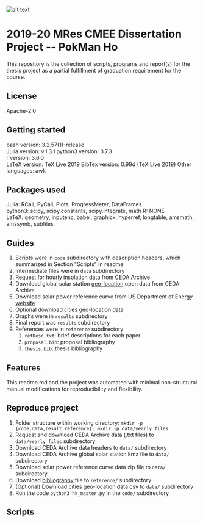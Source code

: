 ![alt text](https://unichoices.co.uk/wp-content/uploads/2015/09/Imperial-College-London.jpg)

# 2019-20 MRes CMEE Dissertation Project -- PokMan Ho

This repository is the collection of scripts, programs and report(s) for the thesis project as a partial fulfillment of graduation requirement for the course.

## License

Apache-2.0

##  Getting started

bash version: 3.2.57(1)-release  
Julia version: v.1.3.1
python3 version: 3.7.3  
r version: 3.6.0  
LaTeX version: TeX Live 2019
BibTex version: 0.99d (TeX Live 2019)
Other languages: awk

## Packages used

Julia: RCall, PyCall, Plots, ProgressMeter, DataFrames  
python3: scipy, scipy.constants, scipy.integrate, math
R: NONE  
LaTeX: geometry, inputenc, babel, graphicx, hyperref, longtable, amsmath, amssymb, subfiles  

## Guides

1. Scripts were in `code` subdirectory with description headers, which summarized in Section "Scripts" in readme
2. Intermediate files were in `data` subdirectory
3. Request for hourly insolation [data](http://data.ceda.ac.uk/badc/ukmo-midas/data/RO) from [CEDA Archive](https://catalogue.ceda.ac.uk/uuid/220a65615218d5c9cc9e4785a3234bd0)
4. Download global solar station [geo-location](http://archive.ceda.ac.uk/midas_stations/google_earth/) open data from CEDA Archive
5. Download solar power reference curve from US Department of Energy [website](https://www.nrel.gov/grid/solar-resource/spectra-am1.5.html)
6. Optional download cities geo-location [data](https://drive.google.com/drive/folders/1tp2miPXis7bn-km1THC3ZaRHSRXQGCi5)
7. Graphs were in `results` subdirectory
8. Final report was `results` subdirectory
9. References were in `reference` subdirectory
   1. `refDesc.txt`: brief descriptions for each paper
   2. `proposal.bib`: proposal bibliography
   3. `thesis.bib`: thesis bibliography

## Features

This readme.md and the project was automated with minimal non-structural manual modifications for reproducibility and flexibility.

## Reproduce project

1. Folder structure within working directory: `mkdir -p {code,data,result,reference}; mkdir -p data/yearly_files`
2. Request and download CEDA Archive data (.txt files) to `data/yearly_files` subdirectory
3. Download CEDA Archive data headers to `data/` subdirectory
4. Download CEDA Archive global solar station kmz file to `data/` subdirectory
5. Download solar power reference curve data zip file to `data/` subdirectory
6. Download [bibliography](https://github.com/ph-u/Project/blob/master/reference/thesis.bib) file to `reference/` subdirectory
7. (Optional) Download cities geo-location data csv to `data/` subdirectory
8. Run the code `python3 hk_master.py` in the `code/` subdirectory

## Scripts
